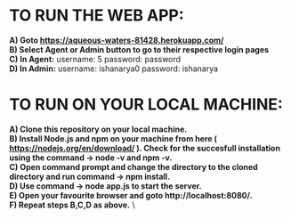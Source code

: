 # TO RUN THE WEB APP:

**A) Goto https://aqueous-waters-81428.herokuapp.com/** \
**B) Select Agent or Admin button to go to their respective login pages**\
**C) In Agent:**
    username: 5
    password: password\
**D) In Admin:**
    username: ishanarya0
    password: ishanarya
    
 # TO RUN ON YOUR LOCAL MACHINE:
 
 **A) Clone this repository on your local machine.**\
 **B) Install Node.js and npm on your machine from here ( https://nodejs.org/en/download/ ).
    Check for the succesfull installation using the command -> node -v and npm -v.** \
 **C) Open command prompt and change the directory to the cloned directory and run command -> npm install.** \
 **D) Use command -> node app.js to start the server.** \
 **E) Open your favourite browser and goto http://localhost:8080/.** \
 **F) Repeat steps B,C,D as above.** \
 


